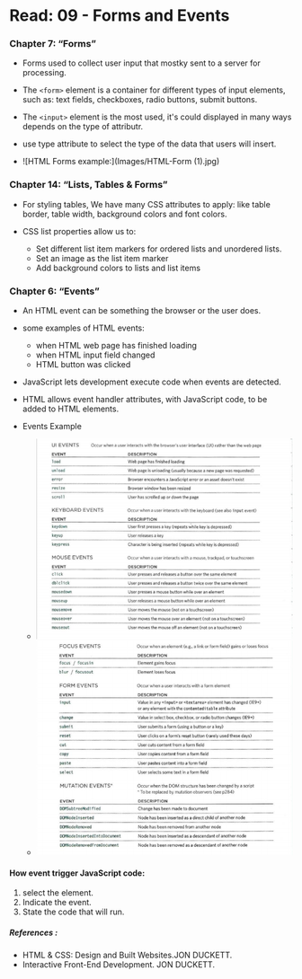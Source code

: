 # Read: 09 - Forms and Events



### Chapter 7: “Forms”

- Forms used to collect user input that mostky sent to a server for processing.

- The `<form>` element is a container for different types of input elements, such as: text fields, checkboxes, radio buttons, submit buttons.

- The `<input>` element is the most used, it's could displayed in many ways depends on the type of attributr.

- use type attribute to select the type of the data that users will insert. 

- ![HTML Forms example:](Images/HTML-Form (1).jpg)



### Chapter 14: “Lists, Tables & Forms” 

- For styling tables, We have many CSS attributes to apply: like table border, table width, background colors and font colors.

- CSS list properties allow us to:  
  - Set different list item markers for ordered lists and unordered lists.
  - Set an image as the list item marker
  - Add background colors to lists and list items


### Chapter 6: “Events” 

- An HTML event can be something the browser or the user does.

- some examples of HTML events:
  - when HTML web page has finished loading
  - when HTML input field changed
  - HTML button was clicked

- JavaScript lets development execute code when events are detected.

- HTML allows event handler attributes, with JavaScript code, to be added to HTML elements.

- Events Example
  - ![events example](Images/events1.png)
  - ![events example](Images/events2.png)

#### How event trigger JavaScript code:
1. select the element.
2. Indicate the event.
3. State the code that will run.


##### References :
* HTML & CSS: Design and Built Websites.JON DUCKETT.
* Interactive Front-End Development. JON DUCKETT.